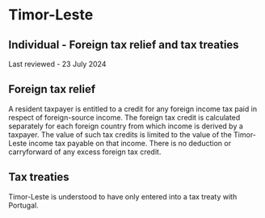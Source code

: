 # Timor-Leste
## Individual - Foreign tax relief and tax treaties
Last reviewed - 23 July 2024
## Foreign tax relief
A resident taxpayer is entitled to a credit for any foreign income tax paid in respect of foreign-source income. The foreign tax credit is calculated separately for each foreign country from which income is derived by a taxpayer. The value of such tax credits is limited to the value of the Timor-Leste income tax payable on that income. There is no deduction or carryforward of any excess foreign tax credit.
## Tax treaties
Timor-Leste is understood to have only entered into a tax treaty with Portugal.
